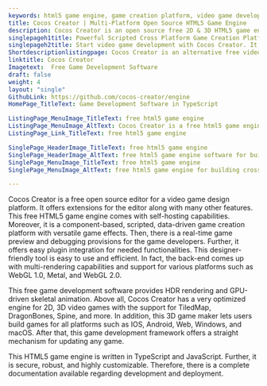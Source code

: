 ```yaml
---
keywords: html5 game engine, game creation platform, video game development, free game development software, game development framework
title: Cocos Creator | Multi-Platform Open Source HTML5 Game Engine
description: Cocos Creator is an open source free 2D & 3D HTML5 game engine. It is self-hosted editor for building and publishing fully animated cross platform HDR games.
singlepageh1title: Powerful Scripted Cross Platform Game Creation Platform
singlepageh2title: Start video game development with Cocos Creator. It provides editor extensions, Sekeletal animation, asset management, 3D effects and real-time game preview.
Shortdescriptionlistingpage: Cocos Creator is an alternative free video game design solution. It is built on component-based architecture with features such as a 3D scene editor and more.
linktitle: Cocos Creator
Imagetext:  Free Game Development Software
draft: false
weight: 4
layout: "single"
GithubLink: https://github.com/cocos-creator/engine
HomePage_TitleText: Game Development Software in TypeScript

ListingPage_MenuImage_TitleText: free html5 game engine
ListingPage_MenuImage_AltText: Cocos Creator is a free html5 game engine
ListingPage_Link_TitleText: free html5 game engine

SinglePage_HeaderImage_TitleText: free html5 game engine
SinglePage_HeaderImage_AltText: free html5 game engine software for building cross platform games
SinglePage_MenuImage_TitleText: free html5 game engine
SinglePage_MenuImage_AltText: free html5 game engine for building cross platform games

---
```


Cocos Creator is a free open source editor for a video game design platform. It offers extensions for the editor along with many other features. This free HTML5 game engine comes with self-hosting capabilities. Moreover, it is a component-based, scripted, data-driven game creation platform with versatile game effects. Then, there is a real-time game preview and debugging provisions for the game developers. Further, it offers easy plugin integration for needed functionalities. This designer-friendly tool is easy to use and efficient. In fact, the back-end comes up with multi-rendering capabilities and support for various platforms such as WebGL 1.0, Metal, and WebGL 2.0.

This free game development software provides HDR rendering and GPU-driven skeletal animation. Above all, Cocos Creator has a very optimized engine for 2D, 3D video games with the support for TiledMap, DragonBones, Spine, and more. In addition, this 3D game maker lets users build games for all platforms such as IOS, Android, Web, Windows, and macOS. After that, this game development framework offers a straight mechanism for updating any game.

This HTML5 game engine is written in TypeScript and JavaScript. Further, it is secure, robust, and highly customizable. Therefore, there is a complete documentation available regarding development and deployment.

<a class="anchor" id="requirements" name="requirements" style="font-size: 12.16px;"></a>
